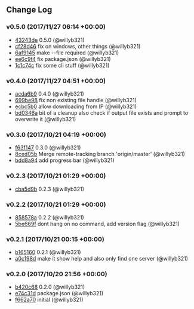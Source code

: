 ## Change Log

### v0.5.0 (2017/11/27 06:14 +00:00)
- [43243de](https://github.com/willyb321/wifi-transfer/commit/43243de550114ca596561fa5e97be56299fa4465) 0.5.0 (@willyb321)
- [cf28d46](https://github.com/willyb321/wifi-transfer/commit/cf28d4608b885b07b4f329f5b05945387236852d) fix on windows, other things (@willyb321)
- [6af9145](https://github.com/willyb321/wifi-transfer/commit/6af9145909a8d62217381262a3aaa7523447261a) make --file required (@willyb321)
- [ee6c9f4](https://github.com/willyb321/wifi-transfer/commit/ee6c9f4f24bb4c94edd6d9aa35a1e103a4b97028) fix package.json (@willyb321)
- [1c1c74c](https://github.com/willyb321/wifi-transfer/commit/1c1c74c6ac4c52c0d9c86dc9f3179284caf8ff0e) fix some cli stuff (@willyb321)

### v0.4.0 (2017/11/27 04:51 +00:00)
- [acda6b9](https://github.com/willyb321/wifi-transfer/commit/acda6b9aaa09079e38f05e9a8e500c80c9b4876b) 0.4.0 (@willyb321)
- [699be98](https://github.com/willyb321/wifi-transfer/commit/699be98174e4e24545c0e86248a144d0f346504f) fix non existing file handle (@willyb321)
- [ecbc5b0](https://github.com/willyb321/wifi-transfer/commit/ecbc5b0cbeb3b566d93a99bfd5f1a6cd774fe578) allow downloading from IP (@willyb321)
- [bd0346a](https://github.com/willyb321/wifi-transfer/commit/bd0346a444bb7ad038227808bfd3f97d09cf3e9c) bit of a cleanup also check if output file exists and prompt to overwrite it (@willyb321)

### v0.3.0 (2017/10/21 04:19 +00:00)
- [f63f147](https://github.com/willyb321/wifi-transfer/commit/f63f147fb0446fc282e3758a0363893d85570828) 0.3.0 (@willyb321)
- [8ced05b](https://github.com/willyb321/wifi-transfer/commit/8ced05b39b170db5dab0d825828e82e46b2f342b) Merge remote-tracking branch 'origin/master' (@willyb321)
- [bdd8a94](https://github.com/willyb321/wifi-transfer/commit/bdd8a94b2d73efde023140abf0f1f865ac8a9787) add progress bar (@willyb321)

### v0.2.3 (2017/10/21 01:29 +00:00)
- [cba5d9b](https://github.com/willyb321/wifi-transfer/commit/cba5d9bde8ae466b708685e5a3155cdf8f210b9d) 0.2.3 (@willyb321)

### v0.2.2 (2017/10/21 01:29 +00:00)
- [858578a](https://github.com/willyb321/wifi-transfer/commit/858578a28e513ad39f2b736d403568a8d1a40fda) 0.2.2 (@willyb321)
- [5be669f](https://github.com/willyb321/wifi-transfer/commit/5be669ff45840acae8a89492f10f36b408b5da77) dont hang on no command, add version flag (@willyb321)

### v0.2.1 (2017/10/21 00:15 +00:00)
- [b165160](https://github.com/willyb321/wifi-transfer/commit/b1651601ad48d333e287ddd6a455f7f4e0faefd4) 0.2.1 (@willyb321)
- [a0c198d](https://github.com/willyb321/wifi-transfer/commit/a0c198d6178fe8cd924d36acb6fc185f65211073) make it show help and also only find one server (@willyb321)

### v0.2.0 (2017/10/20 21:56 +00:00)
- [b420c68](https://github.com/willyb321/wifi-transfer/commit/b420c68989c1bddc70a2c3ae4319d739c6882250) 0.2.0 (@willyb321)
- [e74c31d](https://github.com/willyb321/wifi-transfer/commit/e74c31dfb4a2475dd73bdb12c5bd793feffc62e0) package.json (@willyb321)
- [f662a70](https://github.com/willyb321/wifi-transfer/commit/f662a7000db228bdba9623cec683cbbef47b8310) initial (@willyb321)